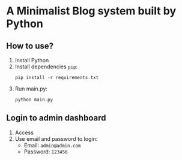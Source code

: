 # A Minimalist Blog system built by Python

## How to use?
1. Install Python
2. Install dependencies `pip`:
    ```shell
    pip install -r requirements.txt
    ```
3. Run main.py:
    ```shell
    python main.py
    ```

## Login to admin dashboard
1. Access [](http://localhost:5000)
2. Use email and password to login:
   - Email: `admin@admin.com`
   - Password: `123456`
